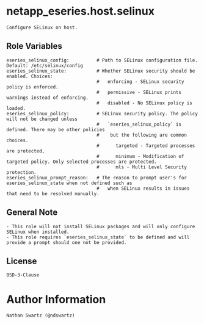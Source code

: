 # netapp_eseries.host.selinux
    Configure SELinux on host.

## Role Variables
    eseries_selinux_config:          # Path to SELinux configuration file. Default: /etc/selinux/config
    eseries_selinux_state:           # Whether SELinux security should be enabled. Choices:
                                     #   enforcing - SELinux security policy is enforced.
                                     #   permissive - SELinux prints warnings instead of enforcing.
                                     #   disabled - No SELinux policy is loaded.
    eseries_selinux_policy:          # SELinux security policy. The policy will not be changed unless
                                     #   `eseries_selinux_policy` is defined. There may be other policies
                                     #    but the following are common choices.
                                     #      targeted - Targeted processes are protected,
                                     #      minimum - Modification of targeted policy. Only selected processes are protected.
                                     #      mls - Multi Level Security protection.
    eseries_selinux_prompt_reason:   # The reason to prompt user's for eseries_selinux_state when not defined such as
                                     #   when SELinux results in issues that need to be resolved manually.

## General Note
    - This role will not install SELinux packages and will only configure SELinux when installed.
    - This role requires `eseries_selinux_state` to be defined and will provide a prompt should one not be provided.

## License
    BSD-3-Clause

# Author Information
    Nathan Swartz (@ndswartz)
